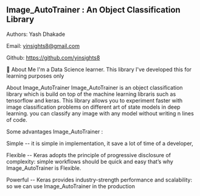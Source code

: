 ## Image_AutoTrainer : An Object Classification Library

Authors:
Yash Dhakade

Email: yinsights8@gmail.com

Github: https://github.com/yinsights8

🚀 About Me
I'm a Data Science learner. This library I've developed this for learning purposes only


About Image_AutoTrainer 
Image_AutoTrainer is an object classification library which is build on top of the machine learning libraris such as tensorflow and keras. This library allows you to experiment faster with image classification problems on different art of state models in deep learning. you can classify any image with any model without writing n lines of code. 

Some advantages Image_AutoTrainer :

Simple -- it is simple in implementation, it save a lot of time of a developer, 

Flexible -- Keras adopts the principle of progressive disclosure of complexity: simple workflows should be quick and easy that’s why 
Image_AutoTrainer is Flexible.

Powerful -- Keras provides industry-strength performance and scalability: so we can use Image_AutoTrainer in the production
